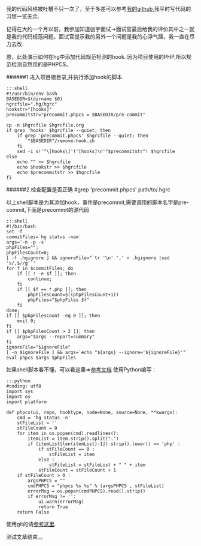 我的代码风格被吐槽不只一次了，至于多差可以参考[我的github](https://github.com/shellvon?tab=repositories),我平时写代码的习惯一览无余.

记得在大约一个月以前，我参加知道创宇面试->面试官最后给我的评价其中之一就是我的代码规范问题。面试官提示我的另外一个问题是我的心浮气躁，我一直在尽力去改.

恩，此处演示如何在hg中添加代码规范检测的hook.
因为项目使用的PHP,所以规范检测自然用的是PHPCS。

######1.进入项目根目录,并执行添加hook的脚本.

	:::shell
	#!/usr/bin/env bash
	BASEDIR=$(dirname $0)
	hgrcfile=".hg/hgrc"
	hookstr="[hooks]"
	precommitstr="precommit.phpcs = $BASEDIR/pre-commit"

	cp -n $hgrcfile $hgrcfile.org
	if grep 'hooks' $hgrcfile --quiet; then
	    if grep 'precommit.phpcs' $hgrcfile --quiet; then
	        "$BASEDIR"/remove-hook.sh
	    fi
	    sed -i s!'^\[hooks\]'!'[hooks]\n'"$precommitstr"! $hgrcfile
	else
	    echo "" >> $hgrcfile
	    echo $hookstr >> $hgrcfile
	    echo $precommitstr >> $hgrcfile
	fi


######2.检查配置是否正确
    #grep 'precommit.phpcs'  path/to/.hgrc

以上shell脚本是为其添加hook，事件是precommit,需要调用的脚本名字是pre-commit,下面是precommit的源代码


	:::shell
	#!/bin/bash
	set -f
	commitFiles=`hg status -nam`
	args='-n -p -s'
	phpFiles="";
	phpFilesCount=0;
	[ -f .hgignore ] && ignoreFile="`tr '\n' ',' < .hgignore |sed 's/,$//g'`"
	for f in $commitFiles; do
	    if [[ ! -e $f ]]; then
	        continue;
	    fi
	    if [[ $f == *.php ]]; then
	        phpFilesCount=$((phpFilesCount+1))
	        phpFiles="$phpFiles $f"
	    fi
	done;
	if [[ $phpFilesCount -eq 0 ]]; then
	    exit 0;
	fi
	if [[ $phpFilesCount > 2 ]]; then
	    args="$args --report=summary"
	fi
	ignoreFile="$ignoreFile"
	[ -n $ignoreFile ] && args=`echo "${args} --ignore='${ignoreFile}'"`
	eval phpcs $args $phpFiles

如果shell脚本看不懂，可以看这里=>[参考文档](http://mercurial.selenic.com/wiki/HookExamples)
使用Python编写：
	
	:::python
	#coding: utf8
	import sys
	import os
	import platform

	def phpcs(ui, repo, hooktype, node=None, source=None, **kwargs):
	    cmd = 'hg status -n'
	    stFileList = ''
	    stFileCount = 0
	    for item in os.popen(cmd).readlines():
	        itemList = item.strip().split(".")
	        if (itemList[len(itemList)-1]).strip().lower() == 'php' :
	            if stFileCount == 0 :
	                stFileList = item
	            else :
	                stFileList = stFileList + " " + item
	            stFileCount = stFileCount + 1
	    if stFileCount > 0 :
	        argsPHPCS = ""
	        cmdPHPCS = "phpcs %s %s" % (argsPHPCS , stFileList)
	        errorMsg = os.popen(cmdPHPCS).read().strip()
	        if errorMsg != '':
	            ui.warn(errorMsg)
	            return True        
	    return False

使用git的请[参考这里](http://git-scm.com/book/en/v2/Customizing-Git-Git-Hooks).


测试文章结束。。